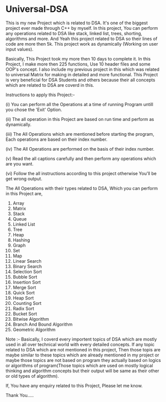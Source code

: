 # Universal-DSA
This is my new Project which is related to DSA. It's one of the biggest project ever made through C++ by myself. In this project, You can perform any operations related to DSA like stack, linked list, trees, shorting, algorithms and more. And Yeah this project related to DSA so their lines of code are more then 5k. This project work as dynamically (Working on user input values).

Basically, This Project took my more then 10 days to complete it.
In this Project, I make more then 225 functions, Use 10 header files and some OOP's concept.
I also include my previous project in this which was related to universal Matrix for making in detailed and more functional.
This Project is very beneficial for DSA Students and others because their all concepts which are related to DSA are coverd in this.

Instructions to apply this Project:-

(i) You can perform all the Operations at a time of running Program untill you chose the 'Exit' Option.

(ii) The all operation in this Project are based on run time and perform as dynamically.

(iii) The All Operations which are mentioned before starting the program, Each operations are based on their index number.

(iv) The All Operations are performed on the basis of their index number.

(v) Read the all captions carefully and then perform any operations which are you want.

(vi) Follow the all instructions according to this project otherwise You'll be get wrong output.


The All Operations with their types related to DSA, Which you can perform in this Project are,

1) Array
2) Matrix
3) Stack
4) Queue
5) Linked List
6) Tree
7) Heap
8) Hashing
9) Graph
10) Set
11) Map
12) Linear Search
13) Binary Search
14) Selection Sort
15) Bubble Sort
16) Insertion Sort
17) Merge Sort
18) Quick Sort
19) Heap Sort
20) Counting Sort
21) Radix Sort
22) Bucket Sort
23) Bitwise Algorithm
24) Branch And Bound Algorithm
25) Geometric Algorithm 

Note :- Basically, I coverd every importent topics of DSA which are mostly used in all over technical world with every detailed concepts. If any topic related to DSA which are not mentioned in this project, Then those topis are maybe similar to these topics which are already mentioned in my project or maybe those topics are not based on program they actually based on logics or algorithms of program(Those topics which are used on mostly logical thinking and algorithm concepts but their output will be same as their other or old types of algorithm).

If, You have any enquiry related to this Project, Please let me know.

Thank You.....
